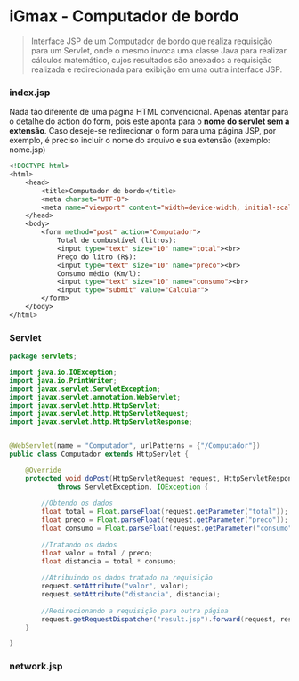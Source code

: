 # iGmax - Computador de bordo

> Interface JSP de um Computador de bordo que realiza requisição para um Servlet, onde o mesmo invoca uma classe Java para realizar cálculos matemático, cujos resultados são anexados a requisição realizada e redirecionada para exibição em uma outra interface JSP.

### index.jsp

Nada tão diferente de uma página HTML convencional. Apenas atentar para o detalhe do action do form, pois este aponta para o **nome do servlet sem a extensão**.
Caso deseje-se redirecionar o form para uma página JSP, por exemplo, é preciso incluir o nome do arquivo e sua extensão (exemplo: nome.jsp)

```jsp
<!DOCTYPE html>
<html>
    <head>
        <title>Computador de bordo</title>
        <meta charset="UTF-8">
        <meta name="viewport" content="width=device-width, initial-scale=1.0">
    </head>
    <body>
        <form method="post" action="Computador">
            Total de combustível (litros):
            <input type="text" size="10" name="total"><br>
            Preço do litro (R$):
            <input type="text" size="10" name="preco"><br>
            Consumo médio (Km/l):
            <input type="text" size="10" name="consumo"><br>
            <input type="submit" value="Calcular">
        </form>
    </body>
</html>
```

### Servlet

```java
package servlets;

import java.io.IOException;
import java.io.PrintWriter;
import javax.servlet.ServletException;
import javax.servlet.annotation.WebServlet;
import javax.servlet.http.HttpServlet;
import javax.servlet.http.HttpServletRequest;
import javax.servlet.http.HttpServletResponse;


@WebServlet(name = "Computador", urlPatterns = {"/Computador"})
public class Computador extends HttpServlet {

    @Override
    protected void doPost(HttpServletRequest request, HttpServletResponse response)
            throws ServletException, IOException {
        
        //Obtendo os dados
        float total = Float.parseFloat(request.getParameter("total"));
        float preco = Float.parseFloat(request.getParameter("preco"));
        float consumo = Float.parseFloat(request.getParameter("consumo"));
        
        //Tratando os dados
        float valor = total / preco;
        float distancia = total * consumo;
       
        //Atribuindo os dados tratado na requisição
        request.setAttribute("valor", valor);
        request.setAttribute("distancia", distancia);
        
        //Redirecionando a requisição para outra página
        request.getRequestDispatcher("result.jsp").forward(request, response);
    }

}

```

### network.jsp

```jsp

```



